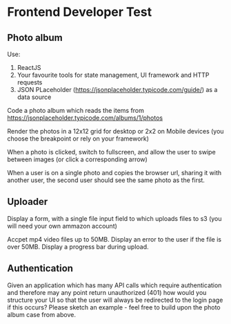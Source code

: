 # Frontend Developer Test

## Photo album

Use:

1. ReactJS
2. Your favourite tools for state management, UI framework and HTTP requests
3. JSON PLaceholder (https://jsonplaceholder.typicode.com/guide/) as a data source

Code a photo album which reads the items from https://jsonplaceholder.typicode.com/albums/1/photos

Render the photos in a 12x12 grid for desktop or 2x2 on Mobile devices (you choose the breakpoint or rely on your framework)

When a photo is clicked, switch to fullscreen, and allow the user to swipe between images (or click a corresponding arrow)

When a user is on a single photo and copies the browser url, sharing it with another user, the second user should see the same photo as the first.

## Uploader

Display a form, with a single file input field to which uploads files to s3 (you will need your own ammazon account)

Accpet mp4 video files up to 50MB. Display an error to the user if the file is over 50MB. Display a progress bar during upload.

## Authentication

Given an application which has many API calls which require authentication and therefore may any point return unauthorized (401) how would you structure your UI so that the user will always be redirected to the login page if this occurs? Please sketch an example - feel free to build upon the photo album case from above.

